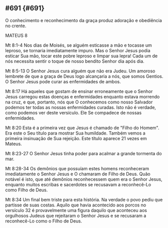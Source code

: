 ## #691 {#691}

O conhecimento e reconhecimento da graça produz adoração e obediência no crente.

MATEUS 8

Mt 8:1-4 Nos dias de Moisés, se alguém esticasse a mão e tocasse um leproso, se tornaria imediatamente impuro. Mas o Senhor Jesus podia esticar Sua mão, tocar este pobre leproso e limpar sua lepra! Cada um de nós necessita sentir o toque de nosso bendito Senhor dia após dia.

Mt 8:5-13 O Senhor Jesus cura alguém que não era Judeu. Um amoroso lembrete de que a graça de Deus logo alcançaria a nós, que somos Gentios. O Senhor Jesus pode curar as enfermidades de ambos.

Mt 8:17 Há aqueles que gostam de ensinar erroneamente que o Senhor Jesus carregou estas doenças e enfermidades enquanto estava morrendo na cruz, e que, portanto, nós que O conhecemos como nosso Salvador podemos ter todas as nossas enfermidades curadas. Isto não é verdade, como podemos ver deste versículo. Ele Se compadece de nossas enfermidades.

Mt 8:20 Esta é a primeira vez que Jesus é chamado de &quot;Filho do Homem&quot;. Era este o Seu título para mostrar Sua humildade. Também vemos a primeira insinuação de Sua rejeição. Este título aparece 21 vezes em Mateus.

Mt 8:23-27 O Senhor Jesus tinha poder para acalmar a grande tormenta do mar.

Mt 8:28-34 Os demônios que possuíam estes homens reconheceram imediatamente o Senhor Jesus e O chamaram de Filho de Deus. Quão notável é isto, que até demônios reconhecessem quem era o Senhor Jesus, enquanto muitos escribas e sacerdotes se recusavam a reconhecê-Lo como Filho de Deus.

Mt 8:34 Um final bem triste para esta história. Na verdade o povo pediu que partisse de suas costas. Aquilo que havia acontecido aos porcos no versículo 32 é provavelmente uma figura daquilo que aconteceu aos orgulhosos Judeus que rejeitaram o Senhor Jesus e se recusaram a reconhecê-Lo como o Filho de Deus.